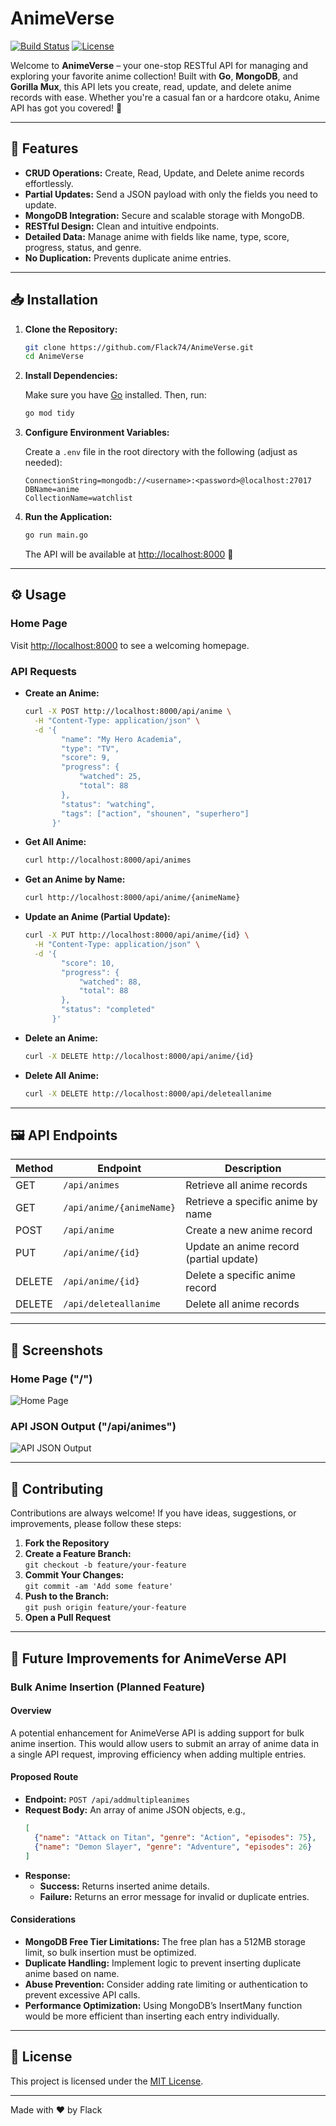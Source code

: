 #  AnimeVerse

[![Build Status](https://img.shields.io/badge/build-passing-brightgreen)](https://github.com/Flack74/AnimeApi) [![License](https://img.shields.io/badge/license-MIT-blue)](LICENSE)

Welcome to **AnimeVerse** – your one-stop RESTful API for managing and exploring your favorite anime collection! Built with **Go**, **MongoDB**, and **Gorilla Mux**, this API lets you create, read, update, and delete anime records with ease. Whether you're a casual fan or a hardcore otaku, Anime API has got you covered! 🎉

---

## 🚀 Features

- **CRUD Operations:** Create, Read, Update, and Delete anime records effortlessly.
- **Partial Updates:** Send a JSON payload with only the fields you need to update.
- **MongoDB Integration:** Secure and scalable storage with MongoDB.
- **RESTful Design:** Clean and intuitive endpoints.
- **Detailed Data:** Manage anime with fields like name, type, score, progress, status, and genre.
- **No Duplication:** Prevents duplicate anime entries.

---

## 📥 Installation

1. **Clone the Repository:**

   ```bash
   git clone https://github.com/Flack74/AnimeVerse.git
   cd AnimeVerse
   ```

2. **Install Dependencies:**

   Make sure you have [Go](https://golang.org/) installed. Then, run:

   ```bash
   go mod tidy
   ```

3. **Configure Environment Variables:**

   Create a `.env` file in the root directory with the following (adjust as needed):

   ```env
   ConnectionString=mongodb://<username>:<password>@localhost:27017
   DBName=anime
   CollectionName=watchlist
   ```

4. **Run the Application:**

   ```bash
   go run main.go
   ```

   The API will be available at [http://localhost:8000](http://localhost:8000) 🎉

---

## ⚙️ Usage

### **Home Page**

Visit [http://localhost:8000](http://localhost:8000) to see a welcoming homepage.

### **API Requests**

- **Create an Anime:**

  ```bash
  curl -X POST http://localhost:8000/api/anime \
    -H "Content-Type: application/json" \
    -d '{
          "name": "My Hero Academia",
          "type": "TV",
          "score": 9,
          "progress": {
              "watched": 25,
              "total": 88
          },
          "status": "watching",
          "tags": ["action", "shounen", "superhero"]
        }'
  ```

- **Get All Anime:**

  ```bash
  curl http://localhost:8000/api/animes
  ```

- **Get an Anime by Name:**

  ```bash
  curl http://localhost:8000/api/anime/{animeName}
  ```

- **Update an Anime (Partial Update):**

  ```bash
  curl -X PUT http://localhost:8000/api/anime/{id} \
    -H "Content-Type: application/json" \
    -d '{
          "score": 10,
          "progress": {
              "watched": 88,
              "total": 88
          },
          "status": "completed"
        }'
  ```

- **Delete an Anime:**

  ```bash
  curl -X DELETE http://localhost:8000/api/anime/{id}
  ```

- **Delete All Anime:**

  ```bash
  curl -X DELETE http://localhost:8000/api/deleteallanime
  ```

---

## 🖼️ API Endpoints

| Method | Endpoint                  | Description                              |
| ------ | ------------------------- | ---------------------------------------- |
| GET    | `/api/animes`             | Retrieve all anime records               |
| GET    | `/api/anime/{animeName}`  | Retrieve a specific anime by name        |
| POST   | `/api/anime`              | Create a new anime record                |
| PUT    | `/api/anime/{id}`         | Update an anime record (partial update)  |
| DELETE | `/api/anime/{id}`         | Delete a specific anime record           |
| DELETE | `/api/deleteallanime`     | Delete all anime records                 |

---

## 📸 Screenshots

 ### Home Page ("/")
 ![Home Page](https://github.com/user-attachments/assets/6399dad4-a54a-4927-ad23-618b4d63f148)

### API JSON Output ("/api/animes")
 ![API JSON Output](https://github.com/user-attachments/assets/2c075413-dba0-4a5a-a813-838138547791)

---

## 🤝 Contributing

Contributions are always welcome! If you have ideas, suggestions, or improvements, please follow these steps:

1. **Fork the Repository**
2. **Create a Feature Branch:**  
   `git checkout -b feature/your-feature`
3. **Commit Your Changes:**  
   `git commit -am 'Add some feature'`
4. **Push to the Branch:**  
   `git push origin feature/your-feature`
5. **Open a Pull Request**

---

## 📝 Future Improvements for AnimeVerse API

### Bulk Anime Insertion (Planned Feature)

#### Overview
A potential enhancement for AnimeVerse API is adding support for bulk anime insertion. This would allow users to submit an array of anime data in a single API request, improving efficiency when adding multiple entries.

#### Proposed Route

- **Endpoint:** `POST /api/addmultipleanimes`
- **Request Body:** An array of anime JSON objects, e.g.,
  ```json
  [
    {"name": "Attack on Titan", "genre": "Action", "episodes": 75},
    {"name": "Demon Slayer", "genre": "Adventure", "episodes": 26}
  ]
  ```
- **Response:**
  - **Success:** Returns inserted anime details.
  - **Failure:** Returns an error message for invalid or duplicate entries.

#### Considerations
- **MongoDB Free Tier Limitations:** The free plan has a 512MB storage limit, so bulk insertion must be optimized.
- **Duplicate Handling:** Implement logic to prevent inserting duplicate anime based on name.
- **Abuse Prevention:** Consider adding rate limiting or authentication to prevent excessive API calls.
- **Performance Optimization:** Using MongoDB’s InsertMany function would be more efficient than inserting each entry individually.

---

## 📜 License

This project is licensed under the [MIT License](LICENSE).

---

Made with ❤️ by Flack

